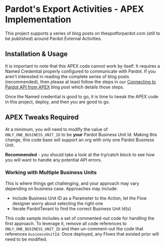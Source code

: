 # Pardot's Export Activities - APEX Implementation

This project supports a series of blog posts on thespotforpardot.com (still to be published) around Pardot External Activities.

## Installation & Usage
It is important to note that this APEX code cannot work by itself. It requires a Named Credential properly configured to communicate with Pardot. If you aren't interested in reading the complete series of blog posts (recommended), then please at least follow the steps in our [Connecting to Pardot API from APEX](https://thespotforpardot.com/2021/02/02/pardot-api-and-getting-ready-with-salesforce-sso-users-part-3a-connecting-to-pardot-api-from-apex/) blog post which details those steps.

Once the Named credential is good to go, it is time to tweak the APEX code in this project, deploy, and then you are good to go.

## APEX Tweaks Required
At a minimum, you will need to modify the value of `ONLY_ONE_BUSINESS_UNIT_ID` to be **your** Pardot Business Unit Id. Making this change, this code base will support an org with only one Pardot Business Unit.

**Recommended** - you should take a look at the try/catch block to see how you will want to handle any potential API errors.

### Working with Multiple Business Units
This is where things get challenging, and your approach may vary depending on business case. Approaches may include:

- Include Business Unit ID as a Parameter to the Action, let the Flow designer worry about selecting the right one
- Iterate PardotTenant to find the correct Business Unit Id(s)

This code sample includes a set of commented-out code for handling the first approach. To leverage it, remove all code references to `ONLY_ONE_BUSINESS_UNIT_ID` and then un-comment-out the code that references `businessUnitId`. Once deployed, any Flows that existed prior will need to be modified.